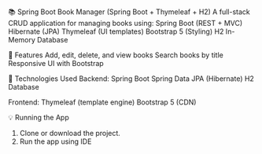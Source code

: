 📚 Spring Boot Book Manager (Spring Boot + Thymeleaf + H2)
A full-stack CRUD application for managing books using:
Spring Boot (REST + MVC)
  Hibernate (JPA)
  Thymeleaf (UI templates)
  Bootstrap 5 (Styling)
  H2 In-Memory Database

🚀 Features
  Add, edit, delete, and view books
  Search books by title
  Responsive UI with Bootstrap

🔧 Technologies Used
Backend:
  Spring Boot
  Spring Data JPA (Hibernate)
  H2 Database

Frontend:
  Thymeleaf (template engine)
  Bootstrap 5 (CDN)

💡 Running the App
1. Clone or download the project.
2. Run the app using IDE 
